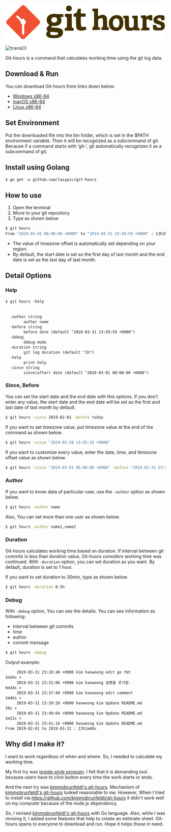 ![logo](figures/git-hours.svg)

![travisCI](https://secure.travis-ci.org/lazypic/git-hours.svg)

Git-hours is a command that calculates working time using the git log data.


## Download & Run
You can download Git-hours from links down below.

- [Windows x86-64](https://github.com/lazypic/git-hours/releases/download/v0.0.6/git-hours_windows_x86-64.tgz)
- [macOS x86-64](https://github.com/lazypic/git-hours/releases/download/v0.0.6/git-hours_darwin_x86-64.tgz)
- [Linux x86-64](https://github.com/lazypic/git-hours/releases/download/v0.0.6/git-hours_linux_x86-64.tgz)

## Set Environment
Put the downloaded file into the bin folder, which is set in the $PATH environment variable.
Then it will be recognized as a subcommand of git.
Because if a command starts with ‘git-‘, git automatically recognizes it as a subcommand of git.

## Install using Golang
```
$ go get -u github.com/lazypic/git-hours
```

## How to use

1. Open the terminal
1. Move to your git repository
1. Type as shown below

```bash
$ git hours
From "2019-03-01 00:00:00 +0900" to "2019-03-31 23:59:59 +0900" : 13h20m9s
```
- The value of timezone offset is automatically set depending on your region.
- By default, the start date is set as the first day of last month and the end date is set as the last day of last month. 

## Detail Options

### Help
```
$ git hours -help


  -author string
    	author name
  -before string
    	before date (default "2020-03-31 23:59:59 +0900")
  -debug
    	debug mode
  -duration string
    	git log duration (default "1h")
  -help
    	print help
  -since string
    	since(after) date (default "2020-03-01 00:00:00 +0900")
```

### Since, Before
You can set the start date and the end date with this options.
If you don’t enter any value, the start date and the end date will be set as the first and last date of last month by default.

```bash
$ git hours -since 2019-02-01 -before today
```

If you want to set timezone value, put timezone value at the end of the command as shown below.

```bash
$ git hours -since "2019-03-29 13:55:33 +0800"
```

If you want to customize every value, enter the date, time, and timezone offset value as shown below.

```bash
$ git hours -since "2019-03-01 00:00:00 +0900" -before "2019-03-31 23:59:59 +0900"
```

### Author
If you want to know data of particular user,  use the `-author` option as shown below.

```bash
$ git hours -author name
```

Also, You can set more than one user as shown below.

```bash
$ git hours -author name1,name2
```

### Duration
Git-hours calculates working time based on duration. If interval between git commits is less than duration value, Git-hours considers working time was continued. With `-duration` option, you can set duration as you want.
By default, duration is set to 1 hour.

If you want to set duration to 30min, type as shown below.

```bash
$ git hours -duration 0.5h
```

### Debug
With `-debug` option, You can see the details.
You can see information as following:

- interval between git commits
- time
- author
- commit message

```bash
$ git hours -debug
```

Output example:
```
	 2019-03-31 23:28:40 +0900 kim hanwoong edit go fmt
2m26s >
	 2019-03-31 23:31:06 +0900 kim hanwoong 설명을 추가함.
6m34s >
	 2019-03-31 23:37:40 +0900 kim hanwoong edit comment
1m46s >
	 2019-03-31 23:39:26 +0900 hanwoong kim Update README.md
38s >
	 2019-03-31 23:40:04 +0900 hanwoong kim Update README.md
1m12s >
	 2019-03-31 23:41:16 +0900 hanwoong kim Update README.md
From 2019-02-01 to 2019-03-31 : 13h1m48s
```


## Why did I make it?
I want to work regardless of when and where. So, I needed to calculate my working time.

My first try was [toggle-style program](https://toggl.com). I felt that it is demanding tool. because users have to click button every time the work starts or ends.

And the next try was [kimmobrunfeldt's git-hours](https://github.com/kimmobrunfeldt/git-hours#how-it-works). Mechanism of [kimmobrunfeldt's git-hours](https://github.com/kimmobrunfeldt/git-hours#how-it-works) looked reasonable to me.
However, When I tried to install via https://github.com/kimmobrunfeldt/git-hours it didn't work well on my computer because of the node.js dependency.

So, I revised [kimmobrunfeldt's git-hours](https://github.com/kimmobrunfeldt/git-hours) with Go language.
Also, while I was revising it, I added some features that help to create an estimate sheet.
Git-hours opens to everyone to download and run. Hope it helps those in need.
